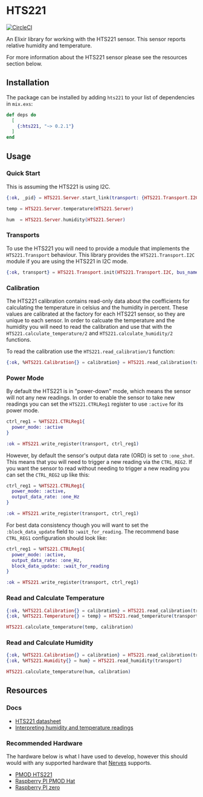 # HTS221

[![CircleCI](https://circleci.com/gh/mattludwigs/hts221.svg?style=svg)](https://circleci.com/gh/mattludwigs/hts221)

An Elixir library for working with the HTS221 sensor. This sensor reports
relative humidity and temperature.

For more information about the HTS221 sensor please see the resources section below.

## Installation

The package can be installed by adding `hts221` to your list of dependencies in `mix.exs`:

```elixir
def deps do
  [
    {:hts221, "~> 0.2.1"}
  ]
end
```

## Usage

### Quick Start

This is assuming the HTS221 is using I2C.

```elixir
{:ok, _pid} = HTS221.Server.start_link(transport: {HTS221.Transport.I2C, [bus_name: "i2c-1"]})

temp = HTS221.Server.temperature(HTS221.Server)

hum  = HTS221.Server.humidity(HTS221.Server)
```

### Transports

To use the HTS221 you will need to provide a module that implements the
`HTS221.Transport` behaviour. This library provides the
`HTS221.Transport.I2C` module if you are using the HTS221 in I2C mode.

```elixir
{:ok, transport} = HTS221.Transport.init(HTS221.Transport.I2C, bus_name: "i2c-1")
```

### Calibration

The HTS221 calibration contains read-only data about the coefficients for
calculating the temperature in celsius and the humidity in percent. These values
are calibrated at the factory for each HTS221 sensor, so they are unique to each
sensor. In order to calcuate the temperature and the humidity you will need to
read the calibration and use that with the `HTS221.calculate_temperature/2` and
`HTS221.calculate_humidity/2` functions.

To read the calibration use the `HTS221.read_calibration/1` function:

```elixir
{:ok, %HTS221.Calibration{} = calibration} = HTS221.read_calibration(transport)
```

### Power Mode

By default the HTS221 is in "power-down" mode, which means the sensor will not 
any new readings. In order to enable the sensor to take new readings you can set
the `HTS221.CTRLReg1` register to use `:active` for its power mode.

```elixir
ctrl_reg1 = %HTS221.CTRLReg1{
  power_mode: :active
}

:ok = HTS221.write_register(transport, ctrl_reg1)
```

However, by default the sensor's output data rate (ORD) is set to `:one_shot`.
This means that you will need to trigger a new reading via the `CTRL_REG2`. If
you want the sensor to read without needing to trigger a new reading you can set
the `CTRL_REG2` up like this:

```elixir
ctrl_reg1 = %HTS221.CTRLReg1{
  power_mode: :active,
  output_data_rate: :one_Hz
}

:ok = HTS221.write_register(transport, ctrl_reg1)
```

For best data consistency though you will want to set the `:block_data_update`
field to `:wait_for_reading`. The recommend base `CTRL_REG1` configuration
should look like:

```elixir
ctrl_reg1 = %HTS221.CTRLReg1{
  power_mode: :active,
  output_data_rate: :one_Hz,
  block_data_update: :wait_for_reading
}

:ok = HTS221.write_register(transport, ctrl_reg1)
```

### Read and Calculate Temperature

```elixir
{:ok, %HTS221.Calibration{} = calibration} = HTS221.read_calibration(transport)
{:ok, %HTS221.Temperature{} = temp} = HTS221.read_temperature(transport)

HTS221.calculate_temperature(temp, calibration)

```

### Read and Calculate Humidity

```elixir
{:ok, %HTS221.Calibration{} = calibration} = HTS221.read_calibration(transport)
{:ok, %HTS221.Humidity{} = hum} = HTS221.read_humidity(transport)

HTS221.calculate_temperature(hum, calibration)

```

## Resources 

### Docs

- [HTS221 datasheet](https://www.st.com/resource/en/datasheet/hts221.pdf)
- [Interpreting humidity and temperature readings](https://www.st.com/resource/en/technical_note/dm00208001.pdf)


### Recommended Hardware

The hardware below is what I have used to develop, however this should would with
any supported hardware that [Nerves](https://hexdocs.pm/nerves/targets.html#supported-targets-and-systems) supports.

- [PMOD HTS221](https://store.alliedcomponentworks.com/collections/open-hardware/products/pmod-humidity-and-temperature-stmicroelectronics-hts221)
- [Raspberry PI PMOD Hat](https://store.alliedcomponentworks.com/collections/open-hardware/products/pmod-adapter-for-raspberry-pi-3)
- [Raspberry PI zero](https://www.adafruit.com/product/3708)

